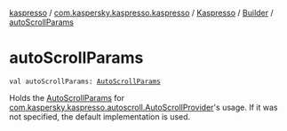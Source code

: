 [kaspresso](../../../index.md) / [com.kaspersky.kaspresso.kaspresso](../../index.md) / [Kaspresso](../index.md) / [Builder](index.md) / [autoScrollParams](./auto-scroll-params.md)

# autoScrollParams

`val autoScrollParams: `[`AutoScrollParams`](../../../com.kaspersky.kaspresso.params/-auto-scroll-params/index.md)

Holds the [AutoScrollParams](../../../com.kaspersky.kaspresso.params/-auto-scroll-params/index.md) for [com.kaspersky.kaspresso.autoscroll.AutoScrollProvider](../../../com.kaspersky.kaspresso.autoscroll/-auto-scroll-provider/index.md)'s usage.
If it was not specified, the default implementation is used.

